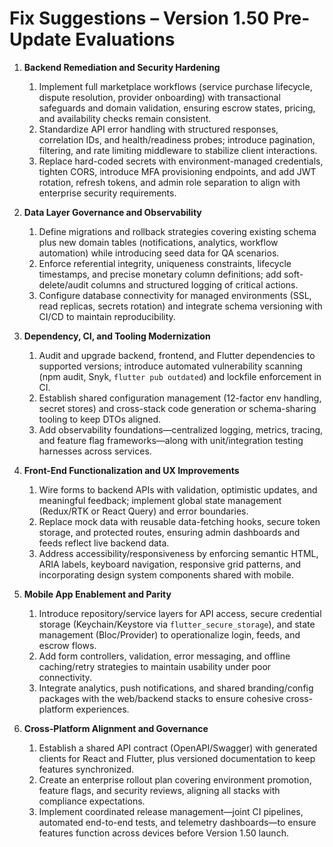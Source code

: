 # Fix Suggestions – Version 1.50 Pre-Update Evaluations

1. **Backend Remediation and Security Hardening**
   1. Implement full marketplace workflows (service purchase lifecycle, dispute resolution, provider onboarding) with transactional safeguards and domain validation, ensuring escrow states, pricing, and availability checks remain consistent.
   2. Standardize API error handling with structured responses, correlation IDs, and health/readiness probes; introduce pagination, filtering, and rate limiting middleware to stabilize client interactions.
   3. Replace hard-coded secrets with environment-managed credentials, tighten CORS, introduce MFA provisioning endpoints, and add JWT rotation, refresh tokens, and admin role separation to align with enterprise security requirements.

2. **Data Layer Governance and Observability**
   1. Define migrations and rollback strategies covering existing schema plus new domain tables (notifications, analytics, workflow automation) while introducing seed data for QA scenarios.
   2. Enforce referential integrity, uniqueness constraints, lifecycle timestamps, and precise monetary column definitions; add soft-delete/audit columns and structured logging of critical actions.
   3. Configure database connectivity for managed environments (SSL, read replicas, secrets rotation) and integrate schema versioning with CI/CD to maintain reproducibility.

3. **Dependency, CI, and Tooling Modernization**
   1. Audit and upgrade backend, frontend, and Flutter dependencies to supported versions; introduce automated vulnerability scanning (npm audit, Snyk, `flutter pub outdated`) and lockfile enforcement in CI.
   2. Establish shared configuration management (12-factor env handling, secret stores) and cross-stack code generation or schema-sharing tooling to keep DTOs aligned.
   3. Add observability foundations—centralized logging, metrics, tracing, and feature flag frameworks—along with unit/integration testing harnesses across services.

4. **Front-End Functionalization and UX Improvements**
   1. Wire forms to backend APIs with validation, optimistic updates, and meaningful feedback; implement global state management (Redux/RTK or React Query) and error boundaries.
   2. Replace mock data with reusable data-fetching hooks, secure token storage, and protected routes, ensuring admin dashboards and feeds reflect live backend data.
   3. Address accessibility/responsiveness by enforcing semantic HTML, ARIA labels, keyboard navigation, responsive grid patterns, and incorporating design system components shared with mobile.

5. **Mobile App Enablement and Parity**
   1. Introduce repository/service layers for API access, secure credential storage (Keychain/Keystore via `flutter_secure_storage`), and state management (Bloc/Provider) to operationalize login, feeds, and escrow flows.
   2. Add form controllers, validation, error messaging, and offline caching/retry strategies to maintain usability under poor connectivity.
   3. Integrate analytics, push notifications, and shared branding/config packages with the web/backend stacks to ensure cohesive cross-platform experiences.

6. **Cross-Platform Alignment and Governance**
   1. Establish a shared API contract (OpenAPI/Swagger) with generated clients for React and Flutter, plus versioned documentation to keep features synchronized.
   2. Create an enterprise rollout plan covering environment promotion, feature flags, and security reviews, aligning all stacks with compliance expectations.
   3. Implement coordinated release management—joint CI pipelines, automated end-to-end tests, and telemetry dashboards—to ensure features function across devices before Version 1.50 launch.
